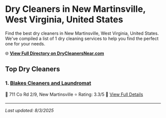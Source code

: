 # Dry Cleaners in New Martinsville, West Virginia, United States

Find the best dry cleaners in New Martinsville, West Virginia, United States. We've compiled a list of 1 dry cleaning services to help you find the perfect one for your needs.

🌐 **[View Full Directory on DryCleanersNear.com](https://drycleanersnear.com/city/US/West%20Virginia/New%20Martinsville)**

## Top Dry Cleaners

### 1. [Blakes Cleaners and Laundromat](https://drycleanersnear.com/dryCleaner/68897ca969a0219c2bf77bcf/blakes-cleaners-and-laundromat)
📍 711 Co Rd 2/9, New Martinsville
⭐ Rating: 3.3/5
🔗 [View Full Details](https://drycleanersnear.com/dryCleaner/68897ca969a0219c2bf77bcf/blakes-cleaners-and-laundromat)


---

*Last updated: 8/3/2025*
